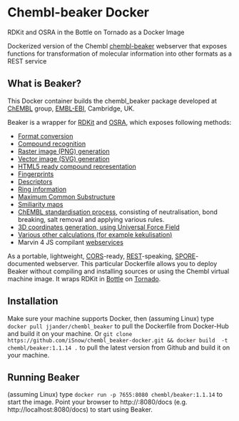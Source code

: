 # Chembl-beaker Docker
RDKit and OSRA in the Bottle on Tornado as a Docker Image

Dockerized version of the Chembl [chembl-beaker](https://github.com/chembl/chembl_beaker) webserver that exposes functions for transformation of molecular information into other formats as a REST service

## What is Beaker?

This Docker container builds the chembl_beaker package developed at [ChEMBL](https://www.ebi.ac.uk/chembl/) group, [EMBL-EBI](https://www.ebi.ac.uk/), Cambridge, UK.

Beaker is a wrapper for [RDKit](http://www.rdkit.org/) and [OSRA](http://cactus.nci.nih.gov/osra/), which exposes following methods:

 * [Format conversion](https://github.com/chembl/chembl_beaker/blob/master/chembl_beaker/beaker/core_apps/conversions/views.py)
 * [Compound recognition](https://github.com/chembl/chembl_beaker/blob/master/chembl_beaker/beaker/core_apps/osra/views.py)
 * [Raster image (PNG) generation](https://github.com/chembl/chembl_beaker/blob/master/chembl_beaker/beaker/core_apps/rasterImages/views.py)
 * [Vector image (SVG) generation](https://github.com/chembl/chembl_beaker/blob/master/chembl_beaker/beaker/core_apps/svgImages/views.py)
 * [HTML5 ready compound representation](https://github.com/chembl/chembl_beaker/blob/master/chembl_beaker/beaker/core_apps/jsonImages/views.py)
 * [Fingerprints](https://github.com/chembl/chembl_beaker/blob/master/chembl_beaker/beaker/core_apps/fingerprints/views.py)
 * [Descriptors](https://github.com/chembl/chembl_beaker/blob/master/chembl_beaker/beaker/core_apps/descriptors/views.py)
 * [Ring information](https://github.com/chembl/chembl_beaker/blob/master/chembl_beaker/beaker/core_apps/ringInfo/views.py)
 * [Maximum Common Substructure](https://github.com/chembl/chembl_beaker/blob/master/chembl_beaker/beaker/core_apps/mcs/views.py)
 * [Smiliarity maps](https://github.com/chembl/chembl_beaker/blob/master/chembl_beaker/beaker/core_apps/similarityMaps/views.py)
 * [ChEMBL standardisation process](https://wwwdev.ebi.ac.uk/chembl/extra/francis/standardiser/), consisting of neutralisation, bond breaking, salt removal and applying various rules.
 * [3D coordinates generation, using Universal Force Field](https://github.com/chembl/chembl_beaker/blob/master/chembl_beaker/beaker/core_apps/D3Coords/views.py)
 * [Various other calculations (for example kekulisation)](https://github.com/chembl/chembl_beaker/blob/master/chembl_beaker/beaker/core_apps/calculations/views.py)
 * Marvin 4 JS compilant [webservices](https://marvin4js.chemaxon.com/marvin4js-latest/docs/dev/webservices.html)

As a portable, lightweight, [CORS](https://en.wikipedia.org/wiki/Cross-origin_resource_sharing)-ready, [REST](https://en.wikipedia.org/wiki/Representational_state_transfer)-speaking, [SPORE](https://github.com/SPORE/specifications)-documented webserver. This particular Dockerfile allows you to deploy Beaker without compiling and installing sources or using the Chembl virtual machine image. It wraps RDKit in [Bottle](http://bottlepy.org/docs/dev/) on [Tornado](http://www.tornadoweb.org/en/stable/).

## Installation
Make sure your machine supports Docker, then (assuming Linux) type `docker pull jjander/chembl_beaker` to pull the Dockerfile from Docker-Hub and build it on your machine. Or `git clone https://github.com/iSnow/chembl_beaker-docker.git && docker build  -t chembl/beaker:1.1.14 .` to pull the latest version from Github and build it on your machine.

## Running Beaker
(assuming Linux) type `docker run -p 7655:8080 chembl/beaker:1.1.14` to start the image. Point your browser to http://<DOCKER-SERVER>:8080/docs (e.g. http://localhost:8080/docs) to start using Beaker.
